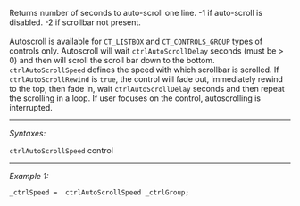 Returns number of seconds to auto-scroll one line. -1 if auto-scroll is disabled. -2 if scrollbar not present.<br><br>
Autoscroll is available for `CT_LISTBOX` and `CT_CONTROLS_GROUP` types of controls only. Autoscroll will wait `ctrlAutoScrollDelay` seconds (must be  > 0) and then will scroll the scroll bar down to the bottom. `ctrlAutoScrollSpeed` defines the speed with which scrollbar is scrolled. If `ctrlAutoScrollRewind` is `true`, the control will fade out, immediately rewind to the top, then fade in, wait `ctrlAutoScrollDelay` seconds and then repeat the scrolling in a loop. If user focuses on the control, autoscrolling is interrupted.


---
*Syntaxes:*

`ctrlAutoScrollSpeed` control

---
*Example 1:*

```sqf
_ctrlSpeed =  ctrlAutoScrollSpeed _ctrlGroup;
```